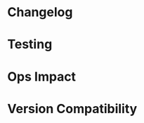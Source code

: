# Changelog

<!-- 이 PR에서 변경된 내용을 자세하게 기술해주세요. -->
<!-- 추가/수정/삭제된 기능이나 버그 수정 사항을 명확히 작성해주세요. -->

# Testing

<!-- 테스트 방법과 결과를 상세히 기술해주세요. -->
<!-- 단위 테스트, 통합 테스트 결과나 수동 테스트 내용을 포함해주세요. -->
<!-- 스크린샷이나 로그도 첨부하면 좋습니다. -->

# Ops Impact

<!-- 이 변경사항이 운영에 미치는 영향을 설명해주세요. -->
<!-- 서버 재시작이 필요한지, DB 마이그레이션이 있는지, 성능에 영향을 주는지 등 운영팀이 알아야 할 사항을 기재해주세요. -->
<!-- 해당 사항이 없다면 N/A로 기재해주세요. -->

# Version Compatibility

<!-- 이 변경사항이 기존 버전과의 호환성에 영향을 주는지 설명해주세요. -->
<!-- 하위/상위 버전 호환성 이슈가 있는지, 클라이언트/서버 버전 동기화가 필요한지 등을 기재해주세요. -->
<!-- 해당 사항이 없다면 N/A로 기재해주세요. -->
